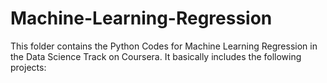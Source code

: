 # Machine-Learning-Regression

This folder contains the Python Codes for Machine Learning Regression in the Data Science Track on Coursera.
It basically includes the following projects:
